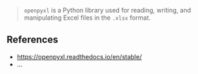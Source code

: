 > `openpyxl` is a Python library used for reading, writing, and manipulating Excel files in the `.xlsx` format.
> 

## References

- https://openpyxl.readthedocs.io/en/stable/
- …